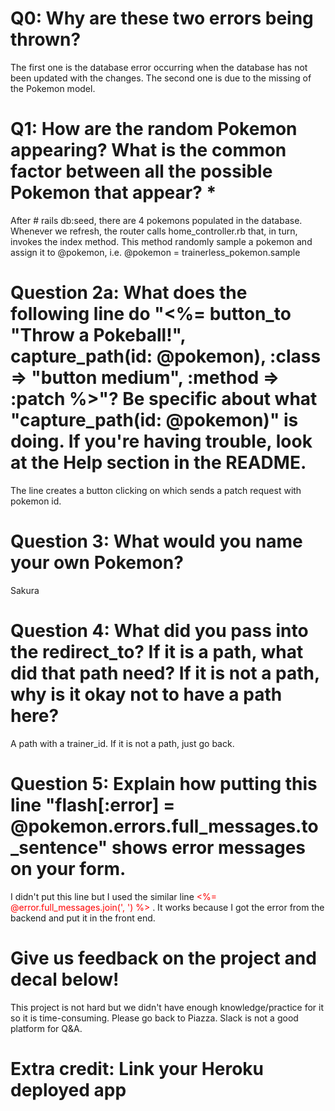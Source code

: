 # Q0: Why are these two errors being thrown?
The first one is the database error occurring when the database has not been updated with the changes.
The second one is due to the missing of the Pokemon model.

# Q1: How are the random Pokemon appearing? What is the common factor between all the possible Pokemon that appear? *
After # rails db:seed, there are 4 pokemons populated in the database. Whenever we refresh, the router calls home_controller.rb that, in turn, invokes the index method. This method randomly sample a pokemon and assign it to @pokemon, i.e. @pokemon = trainerless_pokemon.sample

# Question 2a: What does the following line do "<%= button_to "Throw a Pokeball!", capture_path(id: @pokemon), :class => "button medium", :method => :patch %>"? Be specific about what "capture_path(id: @pokemon)" is doing. If you're having trouble, look at the Help section in the README.
The line creates a button clicking on which sends a patch request with pokemon id.

# Question 3: What would you name your own Pokemon?
Sakura

# Question 4: What did you pass into the redirect_to? If it is a path, what did that path need? If it is not a path, why is it okay not to have a path here?
A path with a trainer_id. If it is not a path, just go back.

# Question 5: Explain how putting this line "flash[:error] = @pokemon.errors.full_messages.to_sentence" shows error messages on your form.
I didn't put this line but I used the similar line <font color="red"><%= @error.full_messages.join(', ') %></font> . It works because I got the error from the backend and put it in the front end.

# Give us feedback on the project and decal below!
This project is not hard but we didn't have enough knowledge/practice for it so it is time-consuming.
Please go back to Piazza. Slack is not a good platform for Q&A.

# Extra credit: Link your Heroku deployed app
